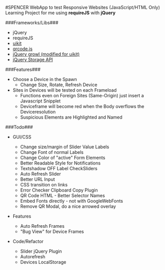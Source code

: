 #SPENCER
WebApp to test Responsive Websites (JavaScript/HTML Only)
Learning Project for me using **requireJS** with **jQuery**

###Frameworks/Libs###

* jQuery  
* requireJS
* [uikit][1]  
* [qrcode.js][2]
* [jQuery growl (modified for uikit)][3]
* [jQuery Storage API][4]

###Features###

* Choose a Device in the Spawn
    * Change Size, Rotate, Refresh Device
* Sites in Devices will be tested on each Frameload
    * Functions even on Foreign Sites (Same-Origin) just insert a Javascript Snipplet
    * Deviceframe will become red when the Body overflows the Deviceresolution
    * Suspicious Elements are Highlighted and Named


###Todo###

* GUI/CSS
    * Change size/margin of Slider Value Labels
    * Change Font of normal Labels
    * Change Color of "active" Form Elements
    * Better Readable Style for Notifications
    * Textshadow OFF Label CheckSliders
    * Auto Refresh Slider
    * Better URL Input
    * CSS transition on links
    * Error Checker Clipboard Copy Plugin
    * QR Code HTML - Better Selector Names
    * Embed Fonts directly - not with GoogleWebFonts
    * Remove QR Modal, do a nice arrowed overlay    

* Features
    * Auto Refresh Frames
    * "Bug View" for Device Frames

* Code/Refactor
    * Slider jQuery Plugin
    * Autorefresh
    * Devices LocalStorage    
    
  [1]: https://github.com/uikit/uikit
  [2]: https://github.com/davidshimjs/qrcodejs
  [3]: http://ksylvest.github.io/jquery-growl/
  [4]: https://github.com/julien-maurel/jQuery-Storage-API